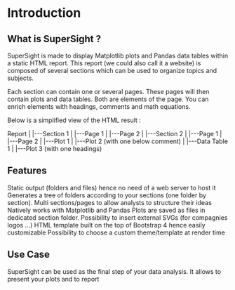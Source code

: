 # Introduction
 
## What is SuperSight ?
 
SuperSight is made to display Matplotlib plots and Pandas data tables within a static HTML report. This report (we could also call it a website) is composed of several sections which can be used to organize topics and subjects.
 
Each section can contain one or several pages.
These pages will then contain plots and data tables.  Both are elements of the page. You can enrich elements with headings, comments and math equations.
 
Below is a simplified view of the HTML result :
 
Report
|
|---Section 1
|     |---Page 1
|     |---Page 2
|
|---Section 2
|     |---Page 1
|     |---Page 2
|           |---Plot 1
|           |---Plot 2 (with one below comment)
|           |---Data Table 1
|           |---Plot 3 (with one headings)
 
## Features
 
Static output (folders and files) hence no need of a web server to host it
Generates a tree of folders according to your sections (one folder by section).
Multi sections/pages to allow analysts to structure their ideas
Natively works with Matplotlib and Pandas
Plots are saved as files in dedicated section folder.
Possibility to insert external SVGs (for compagnies logos ...)
HTML template built on the top of Bootstrap 4 hence easily customizable
Possibility to choose a custom theme/template at render time
 
## Use Case
 
SuperSight can be used as the final step of your data analysis. It allows to present your plots and to report
